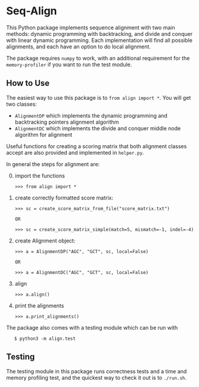 # Seq-Align

This Python package implements sequence alignment with two main methods: dynamic programming with backtracking, and divide and conquer with linear dynamic programming. Each implementation will find all possible alignments, and each have an option to do local alignment.

The package requires `numpy` to work, with an additional requirement for the `memory-profiler` if you want to run the test module.

## How to Use
The easiest way to use this package is to `from align import *`.
You will get two classes: 
 * `AlignmentDP` which implements the dynamic programming and 
    backtracking pointers alignment algorithm
 * `AlignmentDC` which implements the divide and conquer
    middle node algorithm for alignment

Useful functions for creating a scoring matrix that both alignment
classes accept are also provided and implemented in `helper.py`.

In general the steps for alignment are:

 0) import the functions

        >>> from align import *

 1) create correctly formatted score matrix:
    
        >>> sc = create_score_matrix_from_file("score_matrix.txt")

        OR

        >>> sc = create_score_matrix_simple(match=5, mismatch=-1, indel=-4)

 2) create Alignment object:

        >>> a = AlignmentDP("AGC", "GCT", sc, local=False)

        OR

        >>> a = AlignmentDC("AGC", "GCT", sc, local=False)

 3) align

        >>> a.align()

 4) print the alignments

        >>> a.print_alignments()

The package also comes with a testing module which can be run with

       $ python3 -m align.test

## Testing
The testing module in this package runs correctness tests and a time and memory profiling test, and the quickest way to check it out is to `./run.sh`.
